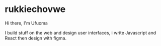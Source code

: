 ﻿# rukkiechovwe
Hi there, I'm Ufuoma

I build stuff on the web and design user interfaces, i write Javascript and React then design with figma.
